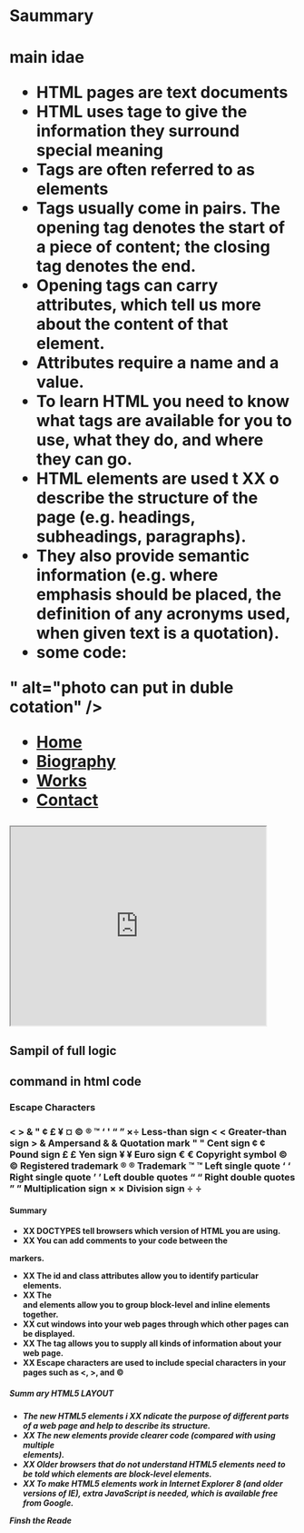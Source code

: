 <h1> Saummary<h1>
<p>main idae<p>

* HTML pages are text documents
* HTML uses tage to give the information they surround special meaning
* Tags are often referred to as elements
* Tags usually come in pairs. The opening tag denotes
the start of a piece of content; the closing tag denotes
the end.
* Opening tags can carry attributes, which tell us more
about the content of that element.
* Attributes require a name and a value.
* To learn HTML you need to know what tags are
available for you to use, what they do, and where they
can go.
* HTML elements are used t XX o describe the structure of
the page (e.g. headings, subheadings, paragraphs).
* They also provide semantic information (e.g. where
emphasis should be placed, the definition of any
acronyms used, when given text is a quotation).
* some code:
<!DOCTYPE html>
<!DOCTYPE html PUBLIC
"-//W3C//DTD HTML 4.01 Transitional//EN"
"http://www.w3.org/TR/html4/loose.dtd">
<!DOCTYPE html PUBLIC
"-//W3C//DTD XHTML 1.0 Transitional//EN"
"http://www.w3.org/TR/xhtml1/DTD/
xhtml1-transitional.dtd">
<!DOCTYPE html PUBLIC
"-//W3C//DTD XHTML 1.0 Strict//EN"
"http://www.w3.org/TR/xhtml1/DTD/
xhtml1-strict.dtd">
<?xml version="1.0" ?>
<div id="header">" alt="photo can put in duble cotation" />
<ul>
<li><a href="index.html">Home</a></li>
<li><a href="biography.html">Biography</a></li>
<li><a href="works.html">Works</a></li>
<li><a href="contact.html">Contact</a></li>
</ul>
</div><!-- end of header -->
<iframe
width="450"
height="350"
src="http://maps.google.co.uk/maps?q=moma+new+york
&amp;output=embed">
</iframe>
<h2>Sampil of full logic<h2>
command in html code
<p><!DOCTYPE html>
<html>
<head>
<title>Information About Your Pages</title>
<meta name="description"
content="An Essay on Installation Art" />
<meta name="keywords"
content="installation, art, opinion" />
<meta name="robots"
content="nofollow" />
<meta http-equiv="author"
content="Jon Duckett" />
<meta http-equiv="pragma"
content="no-cache" />
<meta http-equiv="expires"
content="Fri, 04 Apr 2014 23:59:59 GMT" />
</head>
<body>
</body>
</html> <P>
<h3>Escape Characters<h3>
<
>
&
"
¢
£
¥
¤
©
®
™
‘
'
“
”
×÷
Less-than sign
&lt;
&#60;
Greater-than sign
&gt;
&amp;
Ampersand
&amp;
&#38;
Quotation mark
&quot;
&#34;
Cent sign
&cent;
&#162;
Pound sign
&pound;
&#163;
Yen sign
&yen;
&#165;
Euro sign
&euro;
&#8364;
Copyright symbol
&copy;
&#169;
Registered trademark
&reg;
&#174;
Trademark
&trade;
&#8482;
Left single quote
&lsquo;
&#8216;
Right single quote
&rsquo;
&#8217;
Left double quotes
&ldquo;
&#8220;
Right double quotes
&rdquo;
&#8221;
Multiplication sign
&times;
&#215;
Division sign
&divide;
&#247;

<h4>Summary<h4>

* XX DOCTYPES tell browsers which version of HTML you
are using.
* XX You can add comments to your code between the
<!-- and --> markers.
* XX The id and class attributes allow you to identify
particular elements.
* XX The <div> and <span> elements allow you to group
block-level and inline elements together.
* XX <iframes> cut windows into your web pages through
which other pages can be displayed.
* XX The <meta> tag allows you to supply all kinds of
information about your web page.
* XX Escape characters are used to include special
characters in your pages such as <, >, and ©

<h5>Summ ary
HTML5 LAYOUT<h5>

* The new HTML5 elements i XX ndicate the purpose of
different parts of a web page and help to describe
its structure.
* XX The new elements provide clearer code (compared
with using multiple <div> elements).
* XX Older browsers that do not understand HTML5
elements need to be told which elements are
block-level elements.
* XX To make HTML5 elements work in Internet Explorer 8
(and older versions of IE), extra JavaScript is needed,
which is available free from Google.

Finsh the Reade